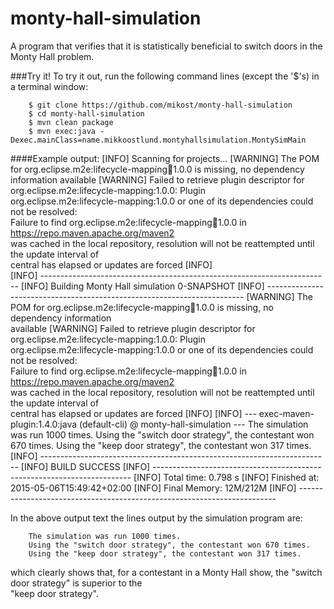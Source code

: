 monty-hall-simulation
=====================

A program that verifies that it is statistically beneficial to switch doors in the Monty Hall problem.

###Try it!
To try it out, run the following command lines (except the '$'s) in a terminal window:

        $ git clone https://github.com/mikost/monty-hall-simulation
        $ cd monty-hall-simulation
        $ mvn clean package
        $ mvn exec:java -Dexec.mainClass=name.mikkoostlund.montyhallsimulation.MontySimMain

####Example output:
        [INFO] Scanning for projects...
        [WARNING] The POM for org.eclipse.m2e:lifecycle-mapping:jar:1.0.0 is missing, no dependency  
        information available
        [WARNING] Failed to retrieve plugin descriptor for org.eclipse.m2e:lifecycle-mapping:1.0.0: Plugin  
        org.eclipse.m2e:lifecycle-mapping:1.0.0 or one of its dependencies could not be resolved:  
        Failure to find org.eclipse.m2e:lifecycle-mapping:jar:1.0.0 in https://repo.maven.apache.org/maven2  
        was cached in the local repository, resolution will not be reattempted until the update interval of  
        central has elapsed or updates are forced
        [INFO]                                                                         
        [INFO] ------------------------------------------------------------------------
        [INFO] Building Monty Hall simulation 0-SNAPSHOT
        [INFO] ------------------------------------------------------------------------
        [WARNING] The POM for org.eclipse.m2e:lifecycle-mapping:jar:1.0.0 is missing, no dependency information  
        available
        [WARNING] Failed to retrieve plugin descriptor for org.eclipse.m2e:lifecycle-mapping:1.0.0: Plugin  
        org.eclipse.m2e:lifecycle-mapping:1.0.0 or one of its dependencies could not be resolved:  
        Failure to find org.eclipse.m2e:lifecycle-mapping:jar:1.0.0 in https://repo.maven.apache.org/maven2  
        was cached in the local repository, resolution will not be reattempted until the update interval of  
        central has elapsed or updates are forced
        [INFO] 
        [INFO] --- exec-maven-plugin:1.4.0:java (default-cli) @ monty-hall-simulation ---
        The simulation was run 1000 times.
        Using the "switch door strategy", the contestant won 670 times.
        Using the "keep door strategy", the contestant won 317 times.
        [INFO] ------------------------------------------------------------------------
        [INFO] BUILD SUCCESS
        [INFO] ------------------------------------------------------------------------
        [INFO] Total time: 0.798 s
        [INFO] Finished at: 2015-05-06T15:49:42+02:00
        [INFO] Final Memory: 12M/212M
        [INFO] ------------------------------------------------------------------------

In the above output text the lines output by the simulation program are: 

        The simulation was run 1000 times.
        Using the "switch door strategy", the contestant won 670 times.
        Using the "keep door strategy", the contestant won 317 times.

which clearly shows that, for a contestant in a Monty Hall show, the "switch door strategy" is superior to the  
"keep door strategy".
